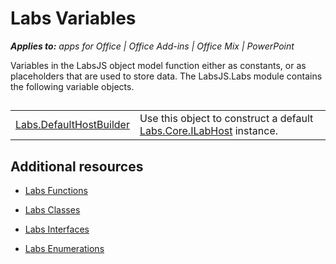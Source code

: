 
# Labs Variables

 _**Applies to:** apps for Office | Office Add-ins | Office Mix | PowerPoint_

Variables in the LabsJS object model function either as constants, or as placeholders that are used to store data. The LabsJS.Labs module contains the following variable objects.

## 


|||
|:-----|:-----|
|[Labs.DefaultHostBuilder](/reference/office-mix/labs.defaulthostbuilder.md)|Use this object to construct a default [Labs.Core.ILabHost](/reference/office-mix/labs.core.ilabhost.md) instance.|

## Additional resources



- [Labs Functions](/reference/office-mix/labs-functions.md)
    
- [Labs Classes](/reference/office-mix/labs-classes.md)
    
- [Labs Interfaces](/reference/office-mix/labs-interfaces.md)
    
- [Labs Enumerations](/reference/office-mix/labs-enumerations.md)
    
